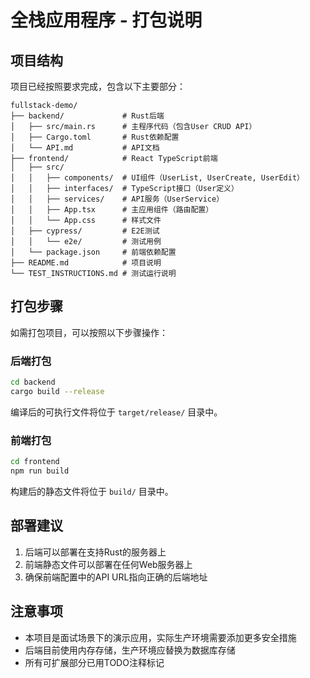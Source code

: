 # 全栈应用程序 - 打包说明

## 项目结构

项目已经按照要求完成，包含以下主要部分：

```
fullstack-demo/
├── backend/             # Rust后端
│   ├── src/main.rs      # 主程序代码（包含User CRUD API）
│   ├── Cargo.toml       # Rust依赖配置
│   └── API.md           # API文档
├── frontend/            # React TypeScript前端
│   ├── src/
│   │   ├── components/  # UI组件（UserList, UserCreate, UserEdit）
│   │   ├── interfaces/  # TypeScript接口（User定义）
│   │   ├── services/    # API服务（UserService）
│   │   ├── App.tsx      # 主应用组件（路由配置）
│   │   └── App.css      # 样式文件
│   ├── cypress/         # E2E测试
│   │   └── e2e/         # 测试用例
│   └── package.json     # 前端依赖配置
├── README.md            # 项目说明
└── TEST_INSTRUCTIONS.md # 测试运行说明
```

## 打包步骤

如需打包项目，可以按照以下步骤操作：

### 后端打包

```bash
cd backend
cargo build --release
```

编译后的可执行文件将位于 `target/release/` 目录中。

### 前端打包

```bash
cd frontend
npm run build
```

构建后的静态文件将位于 `build/` 目录中。

## 部署建议

1. 后端可以部署在支持Rust的服务器上
2. 前端静态文件可以部署在任何Web服务器上
3. 确保前端配置中的API URL指向正确的后端地址

## 注意事项

- 本项目是面试场景下的演示应用，实际生产环境需要添加更多安全措施
- 后端目前使用内存存储，生产环境应替换为数据库存储
- 所有可扩展部分已用TODO注释标记
